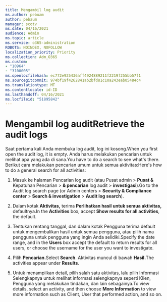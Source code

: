 ```yaml
---
title: Mengambil log audit
ms.author: pebuam
author: pebaum
manager: scotv
ms.date: 04/16/2021
audience: Admin
ms.topic: article
ms.service: o365-administration
ROBOTS: NOINDEX, NOFOLLOW
localization_priority: Priority
ms.collection: Adm_O365
ms.custom:
- "10964"
- "3100005"
ms.openlocfilehash: ec772e925436aff4924889211f2219f255bb57f1
ms.sourcegitcommit: 974bf19f4262841ab2bfd81c10a243eab05484c4
ms.translationtype: MT
ms.contentlocale: id-ID
ms.lasthandoff: 04/16/2021
ms.locfileid: "51895842"
---
```

# <a name="retrieve-the-audit-logs"></a><span data-ttu-id="a5854-102">Mengambil log audit</span><span class="sxs-lookup"><span data-stu-id="a5854-102">Retrieve the audit logs</span></span>

<span data-ttu-id="a5854-103">Saat pertama kali Anda membuka log audit, log ini kosong.</span><span class="sxs-lookup"><span data-stu-id="a5854-103">When you first open the audit log, it is empty.</span></span> <span data-ttu-id="a5854-104">Anda harus melakukan pencarian untuk melihat apa yang ada di sana.</span><span class="sxs-lookup"><span data-stu-id="a5854-104">You have to do a search to see what's there.</span></span> <span data-ttu-id="a5854-105">Berikut cara melakukan pencarian umum untuk semua aktivitas:</span><span class="sxs-lookup"><span data-stu-id="a5854-105">Here's how to do a general search for all activities:</span></span>

1. <span data-ttu-id="a5854-106">Masuk ke halaman Pencarian log audit (atau Pusat admin > **Pusat &** Kepatuhan Pencarian  >  **& pencarian** log audit  >  **investigasi**).</span><span class="sxs-lookup"><span data-stu-id="a5854-106">Go to the Audit log search page (or Admin centers > **Security & Compliance center** > **Search & investigation** > **Audit log search**).</span></span>

1. <span data-ttu-id="a5854-107">Dalam kotak **Aktivitas,** terima **Perlihatkan hasil untuk semua aktivitas,** defaultnya.</span><span class="sxs-lookup"><span data-stu-id="a5854-107">In the **Activities** box, accept **Show results for all activities**, the default.</span></span>

1. <span data-ttu-id="a5854-108">Tentukan rentang tanggal, dan  dalam kotak Pengguna terima default untuk mengembalikan hasil untuk semua pengguna, atau pilih nama pengguna untuk pengguna yang ingin Anda selidiki.</span><span class="sxs-lookup"><span data-stu-id="a5854-108">Specify the date range, and in the **Users** box accept the default to return results for all users, or choose the username for the user you want to investigate.</span></span>

1. <span data-ttu-id="a5854-109">Pilih **Pencarian.**</span><span class="sxs-lookup"><span data-stu-id="a5854-109">Select **Search**.</span></span> <span data-ttu-id="a5854-110">Aktivitas muncul di bawah **Hasil.**</span><span class="sxs-lookup"><span data-stu-id="a5854-110">The activities appear under **Results**.</span></span>

1. <span data-ttu-id="a5854-111">Untuk menampilkan detail, pilih salah  satu aktivitas, lalu pilih Informasi Selengkapnya untuk melihat informasi selengkapnya seperti Klien, Pengguna yang melakukan tindakan, dan lain sebagainya.</span><span class="sxs-lookup"><span data-stu-id="a5854-111">To view details, select an activity, and then choose **More Information** to view more information such as Client, User that performed action, and so on.</span></span>
